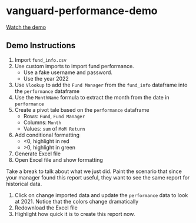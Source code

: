 # vanguard-performance-demo

[Watch the demo](https://www.loom.com/share/283d65b5c1f9444b8243ea29183a1778)

## Demo Instructions
1. Import `fund_info.csv`
2. Use custom imports to import fund performance.
   - Use a fake username and password.
   - Use the year 2022
4. Use `Vlookup` to add the `Fund Manager` from the `fund_info` dataframe into the `performance` dataframe
5. Use the `MonthName` formula to extract the month from the date in `performance`
6. Create a pivot tale based on the `performance` dataframe
   - Rows: `Fund`, `Fund Manager`
   - Columns: `Month`
   - Values: `sum` of `MoM Return`
7. Add conditional formatting
   - <0, highlight in red
   - \>0, highlight in green
8. Generate Excel file
9. Open Excel file and show formatting

Take a break to talk about what we just did. Paint the scenario that since your manager found this report useful, they want to see the same report for historical data. 

1. Click on change imported data and update the `performance` data to look at 2021. Notice that the colors change dramatically
2. Redownload the Excel file
3. Highlight how quick it is to create this report now. 
